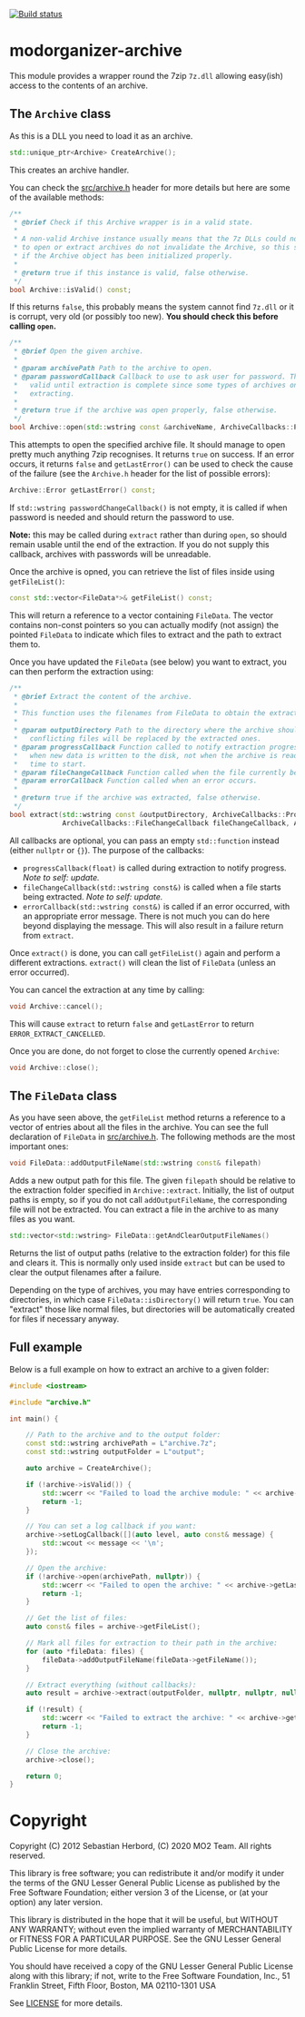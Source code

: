 [![Build status](https://ci.appveyor.com/api/projects/status/hdthueiiuedeb38f?svg=true)](https://ci.appveyor.com/project/Modorganizer2/modorganizer-archive)

# modorganizer-archive

This module provides a wrapper round the 7zip `7z.dll` allowing easy(ish) access to the contents of an archive.

## The `Archive` class

As this is a DLL you need to load it as an archive.

```cpp
std::unique_ptr<Archive> CreateArchive();
```

This creates an archive handler.

You can check the [src/archive.h](src/archive.h) header for more details but here are some
of the available methods:

```cpp
/**
 * @brief Check if this Archive wrapper is in a valid state.
 *
 * A non-valid Archive instance usually means that the 7z DLLs could not be loaded properly. Failures
 * to open or extract archives do not invalidate the Archive, so this should only be used to check
 * if the Archive object has been initialized properly.
 *
 * @return true if this instance is valid, false otherwise.
 */
bool Archive::isValid() const;
```

If this returns `false`, this probably means the system cannot find `7z.dll` or it is corrupt, very old (or possibly too new).
**You should check this before calling `open`.**

```cpp
/**
 * @brief Open the given archive.
 *
 * @param archivePath Path to the archive to open.
 * @param passwordCallback Callback to use to ask user for password. This callback must remain
 *   valid until extraction is complete since some types of archives only requires password when
 *   extracting.
 *
 * @return true if the archive was open properly, false otherwise.
 */
bool Archive::open(std::wstring const &archiveName, ArchiveCallbacks::PasswordCallback passwordCallback)
```

This attempts to open the specified archive file. It should manage to open pretty much anything 7zip recognises. It returns `true` on success.
If an error occurs, it returns `false` and `getLastError()` can be used to check the cause of the failure (see the `Archive.h` header for the
list of possible errors):

```cpp
Archive::Error getLastError() const;
```

If `std::wstring passwordChangeCallback()` is not empty, it is called if when password is needed and should return the password to use.

**Note:** this may be called during `extract` rather than during `open`, so should remain usable until the end of the extraction.
If you do not supply this callback, archives with passwords will be unreadable.

Once the archive is opned, you can retrieve the list of files inside using `getFileList()`:

```cpp
const std::vector<FileData*>& getFileList() const;
```

This will return a reference to a vector containing `FileData`. The vector contains non-const pointers so you can actually modify (not assign)
the pointed `FileData` to indicate which files to extract and the path to extract them to.

Once you have updated the `FileData` (see below) you want to extract, you can then perform the extraction using:

```cpp
/**
 * @brief Extract the content of the archive.
 *
 * This function uses the filenames from FileData to obtain the extraction paths of file.
 *
 * @param outputDirectory Path to the directory where the archive should be extracted. If not empty,
 *   conflicting files will be replaced by the extracted ones.
 * @param progressCallback Function called to notify extraction progress. This function is called
 *   when new data is written to the disk, not when the archive is read, so it may take a little
 *   time to start.
 * @param fileChangeCallback Function called when the file currently being extracted changes.
 * @param errorCallback Function called when an error occurs.
 *
 * @return true if the archive was extracted, false otherwise.
 */
bool extract(std::wstring const &outputDirectory, ArchiveCallbacks::ProgressCallback progressCallback,
             ArchiveCallbacks::FileChangeCallback fileChangeCallback, ArchiveCallbacks::ErrorCallback errorCallback)
```

All callbacks are optional, you can pass an empty `std::function` instead (either `nullptr` or `{}`). The purpose of the callbacks:

- `progressCallback(float)` is called during extraction to notify progress. _Note to self: update._
- `fileChangeCallback(std::wstring const&)` is called when a file starts being extracted. _Note to self: update._
- `errorCallback(std::wstring const&)` is called if an error occurred, with an appropriate error message. There is not much you can do
    here beyond displaying the message. This will also result in a failure return from `extract`.

Once `extract()` is done, you can call `getFileList()` again and perform a different extractions. `extract()` will clean the list of
`FileData` (unless an error occurred).

You can cancel the extraction at any time by calling:

```cpp
void Archive::cancel();
```

This will cause `extract` to return `false` and `getLastError` to return `ERROR_EXTRACT_CANCELLED`.

Once you are done, do not forget to close the currently opened `Archive`:

```cpp
void Archive::close();
```

## The `FileData` class

As you have seen above, the `getFileList` method returns a reference to a vector of entries about all the files in the archive.
You can see the full declaration of `FileData` in [src/archive.h](src/archive.h). The following methods are the most important
ones:

```cpp
void FileData::addOutputFileName(std::wstring const& filepath)
```

Adds a new output path for this file. The given `filepath` should be relative to the extraction folder specified in `Archive::extract`.
Initially, the list of output paths is empty, so if you do not call `addOutputFileName`, the corresponding file will not be extracted.
You can extract a file in the archive to as many files as you want.

```cpp
std::vector<std::wstring> FileData::getAndClearOutputFileNames()
```

Returns the list of output paths (relative to the extraction folder) for this file and clears it. This is normally only used inside
`extract` but can be used to clear the output filenames after a failure.

Depending on the type of archives, you may have entries corresponding to directories, in which case `FileData::isDirectory()` will
return `true`.
You can "extract" those like normal files, but directories will be automatically created for files if necessary anyway.

## Full example

Below is a full example on how to extract an archive to a given folder:

```cpp
#include <iostream>

#include "archive.h"

int main() {

    // Path to the archive and to the output folder:
    const std::wstring archivePath = L"archive.7z";
    const std::wstring outputFolder = L"output";

    auto archive = CreateArchive();

    if (!archive->isValid()) {
        std::wcerr << "Failed to load the archive module: " << archive->getLastError() << '\n';
        return -1;
    }

    // You can set a log callback if you want:
    archive->setLogCallback([](auto level, auto const& message) {
        std::wcout << message << '\n';
    });

    // Open the archive:
    if (!archive->open(archivePath, nullptr)) {
        std::wcerr << "Failed to open the archive: " << archive->getLastError() << '\n';
        return -1;
    }

    // Get the list of files:
    auto const& files = archive->getFileList();

    // Mark all files for extraction to their path in the archive:
    for (auto *fileData: files) {
        fileData->addOutputFileName(fileData->getFileName());
    }

    // Extract everything (without callbacks):
    auto result = archive->extract(outputFolder, nullptr, nullptr, nullptr);

    if (!result) {
        std::wcerr << "Failed to extract the archive: " << archive->getLastError() << '\n';
        return -1;
    }

    // Close the archive:
    archive->close();

    return 0;
}
```

# Copyright

Copyright (C) 2012 Sebastian Herbord, (C) 2020 MO2 Team. All rights reserved.

This library is free software; you can redistribute it and/or
modify it under the terms of the GNU Lesser General Public
License as published by the Free Software Foundation; either
version 3 of the License, or (at your option) any later version.

This library is distributed in the hope that it will be useful,
but WITHOUT ANY WARRANTY; without even the implied warranty of
MERCHANTABILITY or FITNESS FOR A PARTICULAR PURPOSE.  See the GNU
Lesser General Public License for more details.

You should have received a copy of the GNU Lesser General Public
License along with this library; if not, write to the Free Software
Foundation, Inc., 51 Franklin Street, Fifth Floor, Boston, MA  02110-1301  USA

See [LICENSE](LICENSE) for more details.